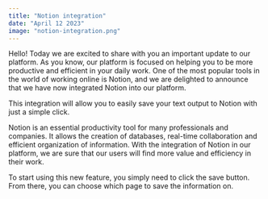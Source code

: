 ```yaml
---
title: "Notion integration"
date: "April 12 2023"
image: "notion-integration.png"
---
```


Hello! Today we are excited to share with you an important update to our platform. As you know, our platform is focused on helping you to be more productive and efficient in your daily work. One of the most popular tools in the world of working online is Notion, and we are delighted to announce that we have now integrated Notion into our platform.

This integration will allow you to easily save your text output to Notion with just a simple click.

Notion is an essential productivity tool for many professionals and companies. It allows the creation of databases, real-time collaboration and efficient organization of information. With the integration of Notion in our platform, we are sure that our users will find more value and efficiency in their work.

To start using this new feature, you simply need to click the save button. From there, you can choose which page to save the information on.
